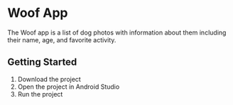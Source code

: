 Woof App
==================================

The Woof app is a list of dog photos with information about them including their name, age, and favorite activity. 

Getting Started
---------------

1. Download the project
2. Open the project in Android Studio
3. Run the project
